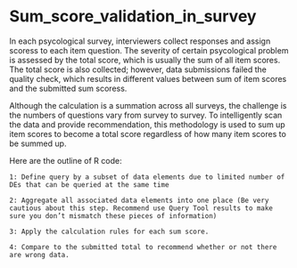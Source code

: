 # Sum_score_validation_in_survey
In each psycological survey, interviewers collect responses and assign scoress to each item question. The severity of certain psycological problem is assessed by the total score, which is usually the sum of all item scores. The total score is also collected; however, data submissions failed the quality check, which results in different values between sum of item scores and the submitted sum scoress.

Although the calculation is a summation across all surveys, the challenge is the numbers of questions vary from survey to survey. To intelligently scan the data and provide recommendation, this methodology is used to sum up item scores to become a total score regardless of how many item scores to be summed up.

Here are the outline of R code:
	
	1: Define query by a subset of data elements due to limited number of DEs that can be queried at the same time
	
	2: Aggregate all associated data elements into one place (Be very cautious about this step. Recommend use Query Tool results to make sure you don’t mismatch these pieces of information)
	
	3: Apply the calculation rules for each sum score.
	
	4: Compare to the submitted total to recommend whether or not there are wrong data.
